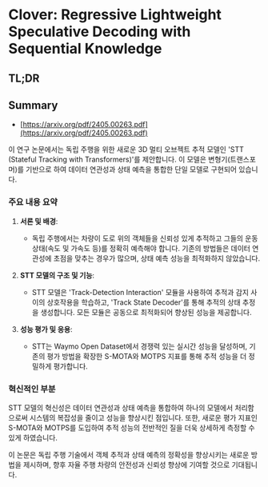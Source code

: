 # Clover: Regressive Lightweight Speculative Decoding with Sequential Knowledge
## TL;DR
## Summary
- [https://arxiv.org/pdf/2405.00263.pdf](https://arxiv.org/pdf/2405.00263.pdf)

이 연구 논문에서는 독립 주행을 위한 새로운 3D 멀티 오브젝트 추적 모델인 'STT (Stateful Tracking with Transformers)'를 제안합니다. 이 모델은 변형기(트랜스포머)를 기반으로 하여 데이터 연관성과 상태 예측을 통합한 단일 모델로 구현되어 있습니다.

### 주요 내용 요약

1. **서론 및 배경**:
   - 독립 주행에서는 차량이 도로 위의 객체들을 신뢰성 있게 추적하고 그들의 운동 상태(속도 및 가속도 등)를 정확히 예측해야 합니다. 기존의 방법들은 데이터 연관성에 초점을 맞추는 경우가 많으며, 상태 예측 성능을 최적화하지 않았습니다.

2. **STT 모델의 구조 및 기능**:
   - STT 모델은 'Track-Detection Interaction' 모듈을 사용하여 추적과 감지 사이의 상호작용을 학습하고, 'Track State Decoder'를 통해 추적의 상태 추정을 생성합니다. 모든 모듈은 공동으로 최적화되어 향상된 성능을 제공합니다.

3. **성능 평가 및 응용**:
   - STT는 Waymo Open Dataset에서 경쟁력 있는 실시간 성능을 달성하며, 기존의 평가 방법을 확장한 S-MOTA와 MOTPS 지표를 통해 추적 성능을 더 정밀하게 평가합니다.

### 혁신적인 부분
STT 모델의 혁신성은 데이터 연관성과 상태 예측을 통합하여 하나의 모델에서 처리함으로써 시스템의 복잡성을 줄이고 성능을 향상시킨 점입니다. 또한, 새로운 평가 지표인 S-MOTA와 MOTPS를 도입하여 추적 성능의 전반적인 질을 더욱 상세하게 측정할 수 있게 하였습니다.

이 논문은 독립 주행 기술에서 객체 추적과 상태 예측의 정확성을 향상시키는 새로운 방법을 제시하며, 향후 자율 주행 차량의 안전성과 신뢰성 향상에 기여할 것으로 기대됩니다.